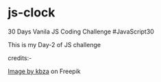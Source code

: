 # js-clock

30 Days Vanila JS Coding Challenge
#JavaScript30

This is my Day-2 of JS challenge

credits:-

<a href="https://www.freepik.com/free-photo/violet-wooden_8208518.htm#query=wooden%20background&position=18&from_view=search&track=robertav1_2_sidr">Image by kbza</a> on Freepik